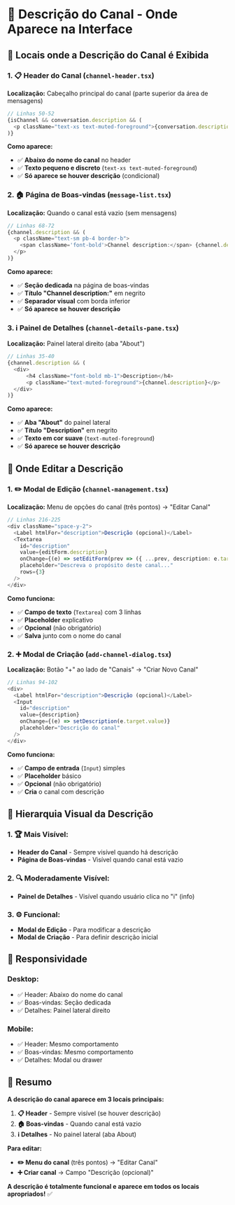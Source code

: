 # 📝 Descrição do Canal - Onde Aparece na Interface

## 🎯 Locais onde a Descrição do Canal é Exibida

### **1. 📋 Header do Canal (`channel-header.tsx`)**
**Localização:** Cabeçalho principal do canal (parte superior da área de mensagens)

```typescript
// Linhas 50-52
{isChannel && conversation.description && (
  <p className="text-xs text-muted-foreground">{conversation.description}</p>
)}
```

**Como aparece:**
- ✅ **Abaixo do nome do canal** no header
- ✅ **Texto pequeno e discreto** (`text-xs text-muted-foreground`)
- ✅ **Só aparece se houver descrição** (condicional)

### **2. 🏠 Página de Boas-vindas (`message-list.tsx`)**
**Localização:** Quando o canal está vazio (sem mensagens)

```typescript
// Linhas 68-72
{channel.description && (
  <p className="text-sm pb-4 border-b">
    <span className='font-bold'>Channel description:</span> {channel.description}
  </p>
)}
```

**Como aparece:**
- ✅ **Seção dedicada** na página de boas-vindas
- ✅ **Título "Channel description:"** em negrito
- ✅ **Separador visual** com borda inferior
- ✅ **Só aparece se houver descrição**

### **3. ℹ️ Painel de Detalhes (`channel-details-pane.tsx`)**
**Localização:** Painel lateral direito (aba "About")

```typescript
// Linhas 35-40
{channel.description && (
  <div>
      <h4 className="font-bold mb-1">Description</h4>
      <p className="text-muted-foreground">{channel.description}</p>
  </div>
)}
```

**Como aparece:**
- ✅ **Aba "About"** do painel lateral
- ✅ **Título "Description"** em negrito
- ✅ **Texto em cor suave** (`text-muted-foreground`)
- ✅ **Só aparece se houver descrição**

## 🔧 Onde Editar a Descrição

### **1. ✏️ Modal de Edição (`channel-management.tsx`)**
**Localização:** Menu de opções do canal (três pontos) → "Editar Canal"

```typescript
// Linhas 216-225
<div className="space-y-2">
  <Label htmlFor="description">Descrição (opcional)</Label>
  <Textarea
    id="description"
    value={editForm.description}
    onChange={(e) => setEditForm(prev => ({ ...prev, description: e.target.value }))}
    placeholder="Descreva o propósito deste canal..."
    rows={3}
  />
</div>
```

**Como funciona:**
- ✅ **Campo de texto** (`Textarea`) com 3 linhas
- ✅ **Placeholder** explicativo
- ✅ **Opcional** (não obrigatório)
- ✅ **Salva** junto com o nome do canal

### **2. ➕ Modal de Criação (`add-channel-dialog.tsx`)**
**Localização:** Botão "+" ao lado de "Canais" → "Criar Novo Canal"

```typescript
// Linhas 94-102
<div>
  <Label htmlFor="description">Descrição (opcional)</Label>
  <Input
    id="description"
    value={description}
    onChange={(e) => setDescription(e.target.value)}
    placeholder="Descrição do canal"
  />
</div>
```

**Como funciona:**
- ✅ **Campo de entrada** (`Input`) simples
- ✅ **Placeholder** básico
- ✅ **Opcional** (não obrigatório)
- ✅ **Cria** o canal com descrição

## 🎨 Hierarquia Visual da Descrição

### **1. 🏆 Mais Visível:**
- **Header do Canal** - Sempre visível quando há descrição
- **Página de Boas-vindas** - Visível quando canal está vazio

### **2. 🔍 Moderadamente Visível:**
- **Painel de Detalhes** - Visível quando usuário clica no "i" (info)

### **3. ⚙️ Funcional:**
- **Modal de Edição** - Para modificar a descrição
- **Modal de Criação** - Para definir descrição inicial

## 📱 Responsividade

### **Desktop:**
- ✅ Header: Abaixo do nome do canal
- ✅ Boas-vindas: Seção dedicada
- ✅ Detalhes: Painel lateral direito

### **Mobile:**
- ✅ Header: Mesmo comportamento
- ✅ Boas-vindas: Mesmo comportamento
- ✅ Detalhes: Modal ou drawer

## 🎯 Resumo

**A descrição do canal aparece em 3 locais principais:**

1. **📋 Header** - Sempre visível (se houver descrição)
2. **🏠 Boas-vindas** - Quando canal está vazio
3. **ℹ️ Detalhes** - No painel lateral (aba About)

**Para editar:**
- **✏️ Menu do canal** (três pontos) → "Editar Canal"
- **➕ Criar canal** → Campo "Descrição (opcional)"

**A descrição é totalmente funcional e aparece em todos os locais apropriados!** ✅
